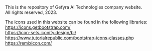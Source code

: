 This is the repository of Gefyra AI Technologies company website.\
All rights reserved, 2023.

The icons used in this website can be found in the following libraries:<br>
https://icons.getbootstrap.com/<br>
https://icon-sets.iconify.design/bi/<br>
https://www.tutorialrepublic.com/bootstrap-icons-classes.php<br>
https://remixicon.com/<br>
